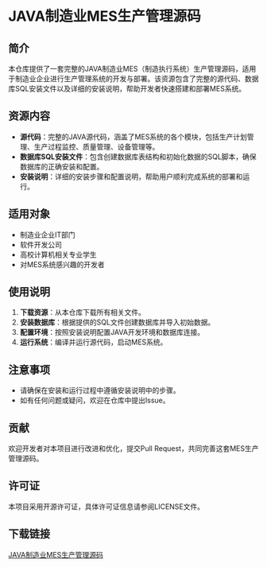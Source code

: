 # JAVA制造业MES生产管理源码

## 简介
本仓库提供了一套完整的JAVA制造业MES（制造执行系统）生产管理源码，适用于制造业企业进行生产管理系统的开发与部署。该资源包含了完整的源代码、数据库SQL安装文件以及详细的安装说明，帮助开发者快速搭建和部署MES系统。

## 资源内容
- **源代码**：完整的JAVA源代码，涵盖了MES系统的各个模块，包括生产计划管理、生产过程监控、质量管理、设备管理等。
- **数据库SQL安装文件**：包含创建数据库表结构和初始化数据的SQL脚本，确保数据库的正确安装和配置。
- **安装说明**：详细的安装步骤和配置说明，帮助用户顺利完成系统的部署和运行。

## 适用对象
- 制造业企业IT部门
- 软件开发公司
- 高校计算机相关专业学生
- 对MES系统感兴趣的开发者

## 使用说明
1. **下载资源**：从本仓库下载所有相关文件。
2. **安装数据库**：根据提供的SQL文件创建数据库并导入初始数据。
3. **配置环境**：按照安装说明配置JAVA开发环境和数据库连接。
4. **运行系统**：编译并运行源代码，启动MES系统。

## 注意事项
- 请确保在安装和运行过程中遵循安装说明中的步骤。
- 如有任何问题或疑问，欢迎在仓库中提出Issue。

## 贡献
欢迎开发者对本项目进行改进和优化，提交Pull Request，共同完善这套MES生产管理源码。

## 许可证
本项目采用开源许可证，具体许可证信息请参阅LICENSE文件。

## 下载链接

[JAVA制造业MES生产管理源码](https://pan.quark.cn/s/b86c6e47034e)